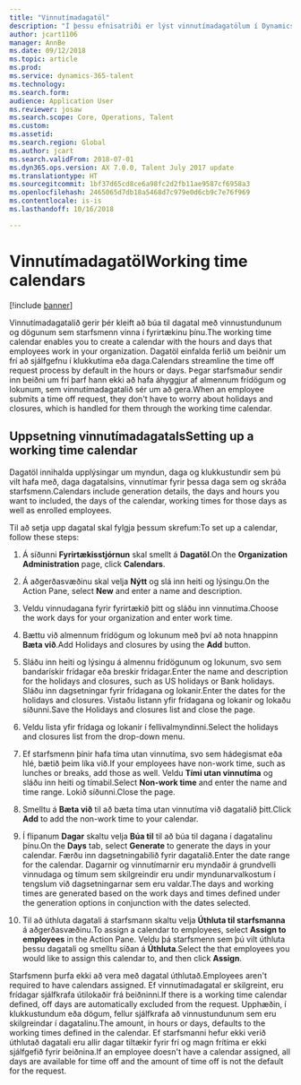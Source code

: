 ```yaml
---
title: "Vinnutímadagatöl"
description: "Í þessu efnisatriði er lýst vinnutímadagatölum í Dynamics 365 for Talent - Core HR sem og hvernig á að setja upp dagatöl."
author: jcart1106
manager: AnnBe
ms.date: 09/12/2018
ms.topic: article
ms.prod: 
ms.service: dynamics-365-talent
ms.technology: 
ms.search.form: 
audience: Application User
ms.reviewer: josaw
ms.search.scope: Core, Operations, Talent
ms.custom: 
ms.assetid: 
ms.search.region: Global
ms.author: jcart
ms.search.validFrom: 2018-07-01
ms.dyn365.ops.version: AX 7.0.0, Talent July 2017 update
ms.translationtype: HT
ms.sourcegitcommit: 1bf37d65cd8ce6a98fc2d2fb11ae9587cf6958a3
ms.openlocfilehash: 2465065d7db18a5468d7c979e0d6cb9c7e76f969
ms.contentlocale: is-is
ms.lasthandoff: 10/16/2018

---
```


# <a name="working-time-calendars"></a><span data-ttu-id="9a38a-103">Vinnutímadagatöl</span><span class="sxs-lookup"><span data-stu-id="9a38a-103">Working time calendars</span></span>

[!include [banner](includes/banner.md)]

<span data-ttu-id="9a38a-104">Vinnutímadagatalið gerir þér kleift að búa til dagatal með vinnustundunum og dögunum sem starfsmenn vinna í fyrirtækinu þínu.</span><span class="sxs-lookup"><span data-stu-id="9a38a-104">The working time calendar enables you to create a calendar with the hours and days that employees work in your organization.</span></span> <span data-ttu-id="9a38a-105">Dagatöl einfalda ferlið um beiðnir um frí að sjálfgefnu í klukkutíma eða daga.</span><span class="sxs-lookup"><span data-stu-id="9a38a-105">Calendars streamline the time off request process by default in the hours or days.</span></span> <span data-ttu-id="9a38a-106">Þegar starfsmaður sendir inn beiðni um frí þarf hann ekki að hafa áhyggjur af almennum frídögum og lokunum, sem vinnutímadagatalið sér um að gera.</span><span class="sxs-lookup"><span data-stu-id="9a38a-106">When an employee submits a time off request, they don't have to worry about holidays and closures, which is handled for them through the working time calendar.</span></span>

## <a name="setting-up-a-working-time-calendar"></a><span data-ttu-id="9a38a-107">Uppsetning vinnutímadagatals</span><span class="sxs-lookup"><span data-stu-id="9a38a-107">Setting up a working time calendar</span></span>

<span data-ttu-id="9a38a-108">Dagatöl innihalda upplýsingar um myndun, daga og klukkustundir sem þú vilt hafa með, daga dagatalsins, vinnutímar fyrir þessa daga sem og skráða starfsmenn.</span><span class="sxs-lookup"><span data-stu-id="9a38a-108">Calendars include generation details, the days and hours you want to included, the days of the calendar, working times for those days as well as enrolled employees.</span></span> 

<span data-ttu-id="9a38a-109">Til að setja upp dagatal skal fylgja þessum skrefum:</span><span class="sxs-lookup"><span data-stu-id="9a38a-109">To set up a calendar, follow these steps:</span></span>

1. <span data-ttu-id="9a38a-110">Á síðunni **Fyrirtækisstjórnun** skal smellt á **Dagatöl**.</span><span class="sxs-lookup"><span data-stu-id="9a38a-110">On the **Organization Administration** page, click **Calendars**.</span></span>

2. <span data-ttu-id="9a38a-111">Á aðgerðasvæðinu skal velja **Nýtt** og slá inn heiti og lýsingu.</span><span class="sxs-lookup"><span data-stu-id="9a38a-111">On the Action Pane, select **New** and enter a name and description.</span></span>

3. <span data-ttu-id="9a38a-112">Veldu vinnudagana fyrir fyrirtækið þitt og sláðu inn vinnutíma.</span><span class="sxs-lookup"><span data-stu-id="9a38a-112">Choose the work days for your organization and enter work time.</span></span>

4. <span data-ttu-id="9a38a-113">Bættu við almennum frídögum og lokunum með því að nota hnappinn **Bæta við**.</span><span class="sxs-lookup"><span data-stu-id="9a38a-113">Add Holidays and closures by using the **Add** button.</span></span>

5. <span data-ttu-id="9a38a-114">Sláðu inn heiti og lýsingu á almennu frídögunum og lokunum, svo sem bandarískir frídagar eða breskir frídagar.</span><span class="sxs-lookup"><span data-stu-id="9a38a-114">Enter the name and description for the holidays and closures, such as US holidays or Bank holidays.</span></span> <span data-ttu-id="9a38a-115">Sláðu inn dagsetningar fyrir frídagana og lokanir.</span><span class="sxs-lookup"><span data-stu-id="9a38a-115">Enter the dates for the holidays and closures.</span></span> <span data-ttu-id="9a38a-116">Vistaðu listann yfir frídagana og lokanir og lokaðu síðunni.</span><span class="sxs-lookup"><span data-stu-id="9a38a-116">Save the Holidays and closures list and close the page.</span></span>

6. <span data-ttu-id="9a38a-117">Veldu lista yfir frídaga og lokanir í fellivalmyndinni.</span><span class="sxs-lookup"><span data-stu-id="9a38a-117">Select the holidays and closures list from the drop-down menu.</span></span>

7. <span data-ttu-id="9a38a-118">Ef starfsmenn þínir hafa tíma utan vinnutíma, svo sem hádegismat eða hlé, bætið þeim líka við.</span><span class="sxs-lookup"><span data-stu-id="9a38a-118">If your employees have non-work time, such as lunches or breaks, add those as well.</span></span> <span data-ttu-id="9a38a-119">Veldu **Tími utan vinnutíma** og sláðu inn heiti og tímabil.</span><span class="sxs-lookup"><span data-stu-id="9a38a-119">Select **Non-work time** and enter the name and time range.</span></span> <span data-ttu-id="9a38a-120">Lokið síðunni.</span><span class="sxs-lookup"><span data-stu-id="9a38a-120">Close the page.</span></span> 

8. <span data-ttu-id="9a38a-121">Smelltu á **Bæta við** til að bæta tíma utan vinnutíma við dagatalið þitt.</span><span class="sxs-lookup"><span data-stu-id="9a38a-121">Click **Add** to add the non-work time to your calendar.</span></span>

9. <span data-ttu-id="9a38a-122">Í flipanum **Dagar** skaltu velja **Búa til** til að búa til dagana í dagatalinu þínu.</span><span class="sxs-lookup"><span data-stu-id="9a38a-122">On the **Days** tab, select **Generate** to generate the days in your calendar.</span></span> <span data-ttu-id="9a38a-123">Færðu inn dagsetningabilið fyrir dagatalið.</span><span class="sxs-lookup"><span data-stu-id="9a38a-123">Enter the date range for the calendar.</span></span> <span data-ttu-id="9a38a-124">Dagarnir og vinnutímarnir eru myndaðir á grundvelli vinnudaga og tímum sem skilgreindir eru undir myndunarvalkostum í tengslum við dagsetningarnar sem eru valdar.</span><span class="sxs-lookup"><span data-stu-id="9a38a-124">The days and working times are generated based on the work days and times defined under the generation options in conjunction with the dates selected.</span></span>

10. <span data-ttu-id="9a38a-125">Til að úthluta dagatali á starfsmann skaltu velja **Úthluta til starfsmanna** á aðgerðasvæðinu.</span><span class="sxs-lookup"><span data-stu-id="9a38a-125">To assign a calendar to employees, select **Assign to employees** in the Action Pane.</span></span> <span data-ttu-id="9a38a-126">Veldu þá starfsmenn sem þú vilt úthluta þessu dagatali og smelltu síðan á **Úthluta**.</span><span class="sxs-lookup"><span data-stu-id="9a38a-126">Select the that employees you would like to assign this calendar to, and then click **Assign**.</span></span>

<span data-ttu-id="9a38a-127">Starfsmenn þurfa ekki að vera með dagatal úthlutað.</span><span class="sxs-lookup"><span data-stu-id="9a38a-127">Employees aren't required to have calendars assigned.</span></span> <span data-ttu-id="9a38a-128">Ef vinnutímadagatal er skilgreint, eru frídagar sjálfkrafa útilokaðir frá beiðninni.</span><span class="sxs-lookup"><span data-stu-id="9a38a-128">If there is a working time calendar defined, off days are automatically excluded from the request.</span></span> <span data-ttu-id="9a38a-129">Upphæðin, í klukkustundum eða dögum, fellur sjálfkrafa að vinnustundunum sem eru skilgreindar í dagatalinu.</span><span class="sxs-lookup"><span data-stu-id="9a38a-129">The amount, in hours or days, defaults to the working times defined in the calendar.</span></span> <span data-ttu-id="9a38a-130">Ef starfsmanni hefur ekki verið úthlutað dagatali eru allir dagar tiltækir fyrir frí og magn frítíma er ekki sjálfgefið fyrir beiðnina.</span><span class="sxs-lookup"><span data-stu-id="9a38a-130">If an employee doesn't have a calendar assigned, all days are available for time off and the amount of time off is not the default for the request.</span></span> 

